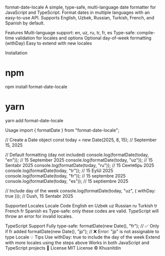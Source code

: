 format-date-locale
A simple, type-safe, multi-language date formatter for JavaScript and TypeScript.
Format dates in multiple languages with an easy-to-use API. Supports English, Uzbek, Russian, Turkish, French, and Spanish by default.

Features
Multi-language support: en, uz, ru, tr, fr, es
Type-safe: compile-time validation for locales and options
Optional day-of-week formatting (withDay)
Easy to extend with new locales

Installation
# npm
npm install format-date-locale

# yarn
yarn add format-date-locale

Usage
import { formatDate } from "format-date-locale";

// Create a Date object
const today = new Date(2025, 8, 15); // September 15, 2025

// Default formatting (day not included)
console.log(formatDate(today, "en")); // 15 September 2025
console.log(formatDate(today, "uz")); // 15 Sentabr 2025
console.log(formatDate(today, "ru")); // 15 Сентябрь 2025
console.log(formatDate(today, "tr")); // 15 Eylül 2025
console.log(formatDate(today, "fr")); // 15 septembre 2025
console.log(formatDate(today, "es")); // 15 septiembre 2025

// Include day of the week
console.log(formatDate(today, "uz", { withDay: true }));
// Dush, 15 Sentabr 2025

Supported Locales
Locale	Code
English	en
Uzbek	uz
Russian	ru
Turkish	tr
French	fr
Spanish	es
Type-safe: only these codes are valid. TypeScript will throw an error for invalid locales.

TypeScript Support
Fully type-safe:
formatDate(new Date(), "fr"); // ✅ Only if fr added
formatDate(new Date(), "jp"); // ❌ Error: "jp" is not assignable to type Locale
💡 Tips
Use withDay: true to include the day of the week
Extend with more locales using the steps above
Works in both JavaScript and TypeScript projects
📝 License
MIT License © Khusnitdin